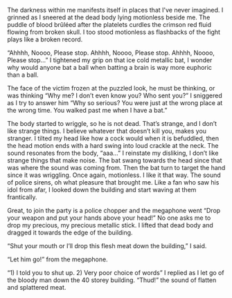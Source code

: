 The darkness within me manifests itself in places that I've never imagined. I grinned as I sneered at the dead body lying motionless beside me. The puddle of blood brûléed after the platelets curdles the crimson red fluid flowing from broken skull. I too stood motionless as flashbacks of the fight plays like a broken record. 

“Ahhhh, Noooo, Please stop. Ahhhh, Noooo, Please stop. Ahhhh, Noooo, Please stop…” I tightened my grip on that ice cold metallic bat, I wonder why would anyone bat a ball when batting a brain is way more euphoric than a ball. 

The face of the victim frozen at the puzzled look, he must be thinking, or was thinking “Why me? I don’t even know you? Who sent you?” I sniggered as I try to answer him “Why so serious? You were just at the wrong place at the wrong time. You walked past me when I have a bat.”
 
The body started to wriggle, so he is not dead. That’s strange, and I don’t like strange things. I believe whatever that doesn’t kill you, makes you stranger. I tilted my head like how a cock would when it is befuddled, then the head motion ends with a hard swing into loud crackle at the neck. The sound resonates from the body, “aaa…” I reinstate my disliking, I don’t like strange things that make noise. The bat swang towards the head since that was where the sound was coming from. Then the bat turn to target the hand since it was wriggling. Once again, motionless. I like it that way.
The sound of police sirens, oh what pleasure that brought me. Like a fan who saw his idol from afar, I looked down the building and start waving at them frantically.
 
Great, to join the party is a police chopper and the megaphone went “Drop your weapon and put your hands above your head!” No one asks me to drop my precious, my precious metallic stick. I lifted that dead body and dragged it towards the edge of the building.
 
“Shut your mouth or I’ll drop this flesh meat down the building,” I said.
 
“Let him go!” from the megaphone.
 
“1) I told you to shut up. 2) Very poor choice of words” I replied as I let go of the bloody man down the 40 storey building. “Thud!” the sound of flatten and splattered meat.
